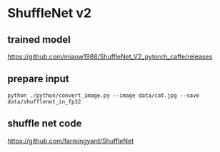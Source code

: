 # ShuffleNet v2

## trained model
https://github.com/miaow1988/ShuffleNet_V2_pytorch_caffe/releases

## prepare input
`python ./python/convert_image.py --image data/cat.jpg --save data/shufflenet_in_fp32`

## shuffle net code
https://github.com/farmingyard/ShuffleNet
